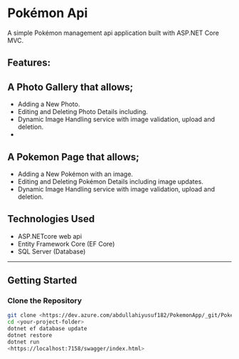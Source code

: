 ﻿# Pokémon Api

A simple Pokémon management api application built with ASP.NET Core MVC. 

## Features:
## A Photo Gallery that allows;
- Adding a New Photo.
- Editing and Deleting Photo Details including.
- Dynamic Image Handling service with image validation, upload and deletion.
- 
## A Pokemon Page that allows;
- Adding a New Pokémon with an image.  
- Editing and Deleting Pokémon Details including image updates.  
- Dynamic Image Handling service with image validation, upload and deletion.  

## Technologies Used  
- ASP.NETcore web api  
- Entity Framework Core (EF Core) 
- SQL Server (Database) 


---

## Getting Started  

### Clone the Repository  
```sh
git clone <https://dev.azure.com/abdullahiyusuf182/PokemonApp/_git/PokemonApi?path=/&version=GBmain>
cd <your-project-folder>
dotnet ef database update
dotnet restore
dotnet run 
<https://localhost:7158/swagger/index.html>
